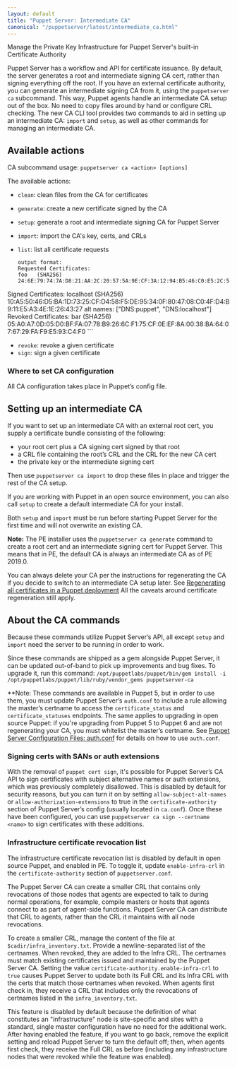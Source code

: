```yaml
---
layout: default
title: "Puppet Server: Intermediate CA"
canonical: "/puppetserver/latest/intermediate_ca.html"
---
```


Manage the Private Key Infrastructure for
Puppet Server's built-in Certificate Authority

Puppet Server has a workflow and API for certificate issuance. By default, the server generates a root and intermediate signing CA cert, rather than signing everything off the root. If you have an external certificate authority, you can generate an intermediate signing CA from it, using the `puppetserver ca` subcommand. This way, Puppet agents handle an intermediate CA setup out of the box. No need to copy files around by hand or configure CRL checking. The new CA CLI tool provides two commands to aid in setting up an intermediate CA: `import` and `setup`, as well as other commands for managing an intermediate CA. 

## Available actions

CA subcommand usage: `puppetserver ca <action> [options]`

The available actions:

- `clean`: clean files from the CA for certificates
- `generate`: create a new certificate signed by the CA
- `setup`: generate a root and intermediate signing CA for Puppet Server
- `import`: import the CA's key, certs, and CRLs
- `list`: list all certificate requests
    
    ```
    output format:
    Requested Certificates:
	foo   (SHA256)  24:6E:79:74:7A:D8:21:AA:2C:20:57:5A:9E:CF:3A:12:94:B5:46:C0:E5:2C:5A:1F:E3:A4:0B:3F:1F:53:D5:99
Signed Certificates:
	localhost   (SHA256)  10:A5:50:46:D5:BA:1D:73:25:CF:D4:58:F5:DE:95:34:0F:80:47:08:C0:4F:D4:B9:11:E5:A3:4E:1E:26:43:27    alt names: ["DNS:puppet", "DNS:localhost"]
Revoked Certificates:
	bar   (SHA256)  05:A0:A7:0D:05:D0:BF:FA:07:78:B9:26:6C:F1:75:CF:0E:EF:8A:00:38:BA:64:07:67:29:FA:F9:E5:93:C4:F0
	```

- `revoke`: revoke a given certificate
- `sign`: sign a given certificate

### Where to set CA configuration

All CA configuration takes place in Puppet’s config file. 

## Setting up an intermediate CA 

If you want to set up an intermediate CA with an external root cert, you supply a certificate bundle consisting of the following:
- your root cert plus a CA signing cert signed by that root
- a CRL file containing the root’s CRL and the CRL for the new CA cert
- the private key or the intermediate signing cert

Then use `puppetserver ca import` to drop these files in place and trigger the rest of the CA setup.

If you are working with Puppet in an open source environment, you can also call `setup` to create a default intermediate CA for your install. 

Both `setup` and `import` must be run before starting Puppet Server for the first time and  will not overwrite an existing CA. 

**Note:** The PE installer uses the `puppetserver ca generate` command to create a root cert and an intermediate signing cert for Puppet Server. This means that in PE, the default CA is always an intermediate CA as of PE 2019.0. 


You can always delete your CA per the instructions for regenerating the CA if you decide to switch to an intermediate CA setup later. See [Regenerating all certificates in a Puppet deployment](/puppet/latest/ssl_regenerate_certificates.html) All the caveats around certificate regeneration still apply.


## About the CA commands

Because these commands utilize Puppet Server’s API, all except `setup` and `import` need the server to be running in order to work.

Since these commands are shipped as a gem alongside Puppet Server, it can be updated out-of-band to pick up improvements and bug fixes. To upgrade it, run this command: `/opt/puppetlabs/puppet/bin/gem install -i /opt/puppetlabs/puppet/lib/ruby/vendor_gems puppetserver-ca`

**Note: These commands are available in Puppet 5, but in order to use them, you must update Puppet Server’s `auth.conf` to include a rule allowing the master’s certname to access the `certificate_status` and `certificate_statuses` endpoints. The same applies to upgrading in open source Puppet: if you're upgrading from Puppet 5 to Puppet 6 and are not regenerating your CA, you must whitelist the master’s certname. See [Puppet Server Configuration Files: auth.conf](/puppetserver/latest/config_file_auth.html) for details on how to use `auth.conf`. 


### Signing certs with SANs or auth extensions

With the removal of `puppet cert sign`, it's possible for Puppet Server’s CA API to sign certificates with subject alternative names or auth extensions, which was previously completely disallowed. This is disabled by default for security reasons, but you can turn it on by setting `allow-subject-alt-names` or `allow-authorization-extensions` to true in the `certificate-authority` section of Puppet Server’s config (usually located in `ca.conf`). Once these have been configured, you can use `puppetserver ca sign --certname <name>` to sign certificates with these additions.

### Infrastructure certificate revocation list

The infrastructure certificate revocation list is disabled by default in open source Puppet, and enabled in PE. To toggle it, update `enable-infra-crl` in the `certificate-authority` section of `puppetserver.conf`.  

The Puppet Server CA can create a smaller CRL that contains only revocations of those nodes that agents are expected to talk to during normal operations, for example, compile masters or hosts that agents connect to as part of agent-side functions. Puppet Server CA can distribute that CRL to agents, rather than the CRL it maintains with all node revocations.

To create a smaller CRL, manage the content of the file at `$cadir/infra_inventory.txt`. Provide a newline-separated list of the certnames. When revoked, they are added to the Infra CRL. The certnames must match existing certificates issued and maintained by the Puppet Server CA. Setting the value `certificate-authority.enable-infra-crl` to `true` causes Puppet Server to update both its Full CRL and its Infra CRL with the certs that match those certnames when revoked. When agents first check in, they receive a CRL that includes only the revocations of certnames listed in the `infra_inventory.txt`.

This feature is disabled by default because the definition of what constitutes an "infrastructure" node is site-specific and sites with a standard, single master configuration have no need for the additional work. After having enabled the feature, if you want to go back, remove the explicit setting and reload Puppet Server to turn the default off; then, when agents first check, they receive the Full CRL as before (including any infrastructure nodes that were revoked while the feature was enabled).

